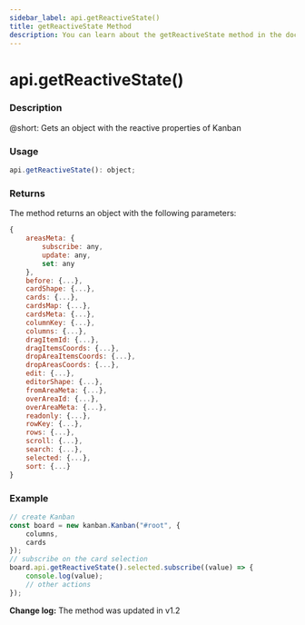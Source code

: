 ```yaml
---
sidebar_label: api.getReactiveState()
title: getReactiveState Method
description: You can learn about the getReactiveState method in the documentation of the DHTMLX JavaScript Kanban library. Browse developer guides and API reference, try out code examples and live demos, and download a free 30-day evaluation version of DHTMLX Kanban.
---
```


# api.getReactiveState()

### Description

@short: Gets an object with the reactive properties of Kanban

### Usage

~~~jsx {}
api.getReactiveState(): object;
~~~

### Returns

The method returns an object with the following parameters:

~~~jsx {}
{
	areasMeta: {
		subscribe: any,
		update: any,
		set: any
	},
	before: {...}, 
	cardShape: {...},
	cards: {...},
	cardsMap: {...},
	cardsMeta: {...},
	columnKey: {...},
	columns: {...},
	dragItemId: {...}, 
	dragItemsCoords: {...}, 
	dropAreaItemsCoords: {...}, 
	dropAreasCoords: {...}, 
	edit: {...},
	editorShape: {...},
	fromAreaMeta: {...},
	overAreaId: {...}, 
    overAreaMeta: {...},
	readonly: {...},
	rowKey: {...},
	rows: {...},
	scroll: {...},
	search: {...},
	selected: {...}, 
	sort: {...}
}
~~~  

### Example

~~~jsx {7-11}
// create Kanban
const board = new kanban.Kanban("#root", {
	columns,
	cards
});
// subscribe on the card selection
board.api.getReactiveState().selected.subscribe((value) => {
	console.log(value);
	// other actions
});
~~~

**Change log:** The method was updated in v1.2
